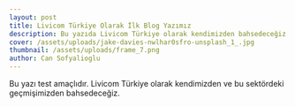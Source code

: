 ```yaml
---
layout: post
title: Livicom Türkiye Olarak İlk Blog Yazımız
description: Bu yazıda Livicom Türkiye olarak kendimizden bahsedeceğiz
cover: /assets/uploads/jake-davies-nwlhar0sfro-unsplash_1_.jpg
thumbnail: /assets/uploads/frame_7.png
author: Can Sofyalioglu
---
```

Bu yazı test amaçlıdır. Livicom Türkiye olarak kendimizden ve bu sektördeki geçmişimizden  bahsedeceğiz.